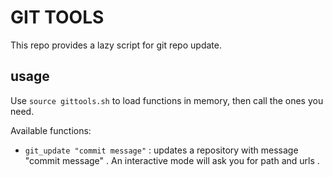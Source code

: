 # GIT TOOLS

This repo provides a lazy script for git repo update.

## usage

Use `source gittools.sh` to load functions in memory, then call the ones you need.

Available functions:
 - `git_update "commit message"` : updates a repository with message "commit message" . An interactive mode will ask you for path and urls . 

